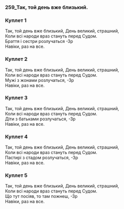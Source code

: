 ### 259_Так, той день вже близький.
### Куплет 1
Так, той день вже близький, День великий, страшний, <br/>Коли всі народи враз стануть перед Судом.<br/>Браття і сестри розлучаться -Зр <br/>Навіки, раз на все.
### Куплет 2
Так, той день вже близький, День великий, страшний, <br/>Коли всі народи враз стануть перед Судом.<br/>Мужі з жонами розлучаться, -Зр<br/>Навіки, раз на все.
### Куплет 3
Так, той день вже близький, День великий, страшний, <br/>Коли всі народи враз стануть перед Судом.<br/>Діти з батьками розлучаться, -Зр<br/>Навіки, раз на все.
### Куплет 4
Так, той день вже близький, День великий, страшний, <br/>Коли всі народи враз стануть перед Судом.<br/>Пастирі з стадом розлучаться, -Зр<br/>Навіки, раз на все.
### Куплет 5
Так, той день вже близький, День великий, страшний, <br/>Коли всі народи враз стануть перед Судом.<br/>Що тут посіяв, то там пожнеш, -Зр<br/>Навіки, раз на все.
